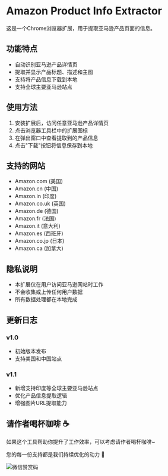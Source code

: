 # Amazon Product Info Extractor

这是一个Chrome浏览器扩展，用于提取亚马逊产品页面的信息。

## 功能特点

- 自动识别亚马逊产品详情页
- 提取并显示产品标题、描述和主图
- 支持将产品信息下载到本地
- 支持全球主要亚马逊站点

## 使用方法

1. 安装扩展后，访问任意亚马逊产品详情页
2. 点击浏览器工具栏中的扩展图标
3. 在弹出窗口中查看提取到的产品信息
4. 点击"下载"按钮将信息保存到本地

## 支持的网站

- Amazon.com (美国)
- Amazon.cn (中国)
- Amazon.in (印度)
- Amazon.co.uk (英国)
- Amazon.de (德国)
- Amazon.fr (法国)
- Amazon.it (意大利)
- Amazon.es (西班牙)
- Amazon.co.jp (日本)
- Amazon.ca (加拿大)

## 隐私说明

- 本扩展仅在用户访问亚马逊网站时工作
- 不会收集或上传任何用户数据
- 所有数据处理都在本地完成

## 更新日志

### v1.0
- 初始版本发布
- 支持美国和中国站点

### v1.1
- 新增支持印度等全球主要亚马逊站点
- 优化产品信息提取逻辑
- 增强图片URL提取能力

## 请作者喝杯咖啡 ☕

如果这个工具帮助你提升了工作效率，可以考虑请作者喝杯咖啡~ 

您的每一份支持都是我们持续优化的动力 💪

![微信赞赏码](./assets/images/reward_code.jpg)
